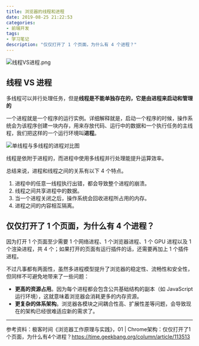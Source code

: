 ```yaml
---
title: 浏览器的线程和进程
date: 2019-08-25 21:22:53
categories:
- 前端开发
tags:
- 学习笔记
description: "仅仅打开了 1 个页面，为什么有 4 个进程？"
---
```

![线程VS进程.png](https://i.loli.net/2019/08/26/eTNWRQ5mu421fpC.png)

## 线程 VS 进程
多线程可以并行处理任务，但是**线程是不能单独存在的，它是由进程来启动和管理的**

一个进程就是一个程序的运行实例。详细解释就是，启动一个程序的时候，操作系统会为该程序创建一块内存，用来存放代码、运行中的数据和一个执行任务的主线程，我们把这样的一个运行环境叫**进程**。

![单线程与多线程的进程对比图](https://static001.geekbang.org/resource/image/33/da/3380f0a16c323deda5d3a300804b95da.png)

线程是依附于进程的，而进程中使用多线程并行处理能提升运算效率。


总结来说，进程和线程之间的关系有以下 4 个特点。
1.  进程中的任意一线程执行出错，都会导致整个进程的崩溃。
2.  线程之间共享进程中的数据。
3.  当一个进程关闭之后，操作系统会回收进程所占用的内存。
4.  进程之间的内容相互隔离。


## 仅仅打开了 1 个页面，为什么有 4 个进程？
因为打开 1 个页面至少需要 1 个网络进程、1 个浏览器进程、1 个 GPU 进程以及 1 个渲染进程，共 4 个；如果打开的页面有运行插件的话，还需要再加上 1 个插件进程。

不过凡事都有两面性，虽然多进程模型提升了浏览器的稳定性、流畅性和安全性，但同样不可避免地带来了一些问题：
- **更高的资源占用**。因为每个进程都会包含公共基础结构的副本（如 JavaScript 运行环境），这就意味着浏览器会消耗更多的内存资源。
- **更复杂的体系架构**。浏览器各模块之间耦合性高、扩展性差等问题，会导致现在的架构已经很难适应新的需求了。



*******

参考资料：极客时间《浏览器工作原理与实践》，01 | Chrome架构：仅仅打开了1个页面，为什么有4个进程？https://time.geekbang.org/column/article/113513

